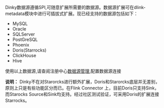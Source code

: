  Dinky数据源遵循SPI,可随意扩展所需要的数据源。数据源扩展可在dlink-metadata模块中进行可插拔式扩展。现已经支持的数据源包括如下：

   - MySQL
   - Oracle
   - SQLServer
   - PostGreSQL
   - Phoenix
   - Doris(Starrocks)
   - ClickHouse 
   - Hive

使用以上数据源,请查阅注册中心[数据源管理](/zh-CN/administrator-guide/registerCenter/datasource_manage.md),配置数据源连接

**说明：** Dinky不在对Starorcks进行额外扩展，Doris和Starorcks底层并无差别，原则上只是有些功能区分而已。在Flink Connector 上，目前Doris只支持Sink，而Starocks Source和Sink均支持。经过社区测试验证，可采用Doris的扩展连接Starrocks。